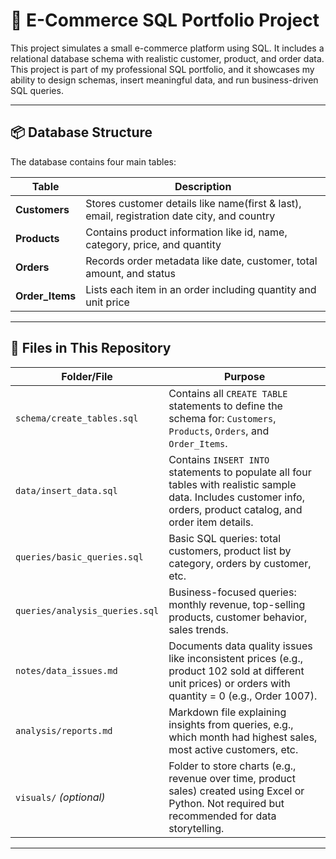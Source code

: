 # 🛒 E-Commerce SQL Portfolio Project

This project simulates a small e-commerce platform using SQL. It includes a relational database schema with realistic customer, product, and order data. This project is part of my professional SQL portfolio, and it showcases my ability to design schemas, insert meaningful data, and run business-driven SQL queries.

---

## 📦 Database Structure

The database contains four main tables:

| Table        | Description |
|--------------|-------------|
| **Customers** | Stores customer details like name(first & last), email, registration date city, and country |
| **Products**  | Contains product information like id, name, category, price, and quantity |
| **Orders**    | Records order metadata like date, customer, total amount, and status |
| **Order_Items** | Lists each item in an order including quantity and unit price |

---

## 📁 Files in This Repository

| Folder/File                    | Purpose |
|-------------------------------|---------|
| `schema/create_tables.sql`    | Contains all `CREATE TABLE` statements to define the schema for: `Customers`, `Products`, `Orders`, and `Order_Items`. |
| `data/insert_data.sql`        | Contains `INSERT INTO` statements to populate all four tables with realistic sample data. Includes customer info, orders, product catalog, and order item details. |
| `queries/basic_queries.sql`   | Basic SQL queries: total customers, product list by category, orders by customer, etc. |
| `queries/analysis_queries.sql`| Business-focused queries: monthly revenue, top-selling products, customer behavior, sales trends. |
| `notes/data_issues.md`        | Documents data quality issues like inconsistent prices (e.g., product 102 sold at different unit prices) or orders with quantity = 0 (e.g., Order 1007). |
| `analysis/reports.md`         | Markdown file explaining insights from queries, e.g., which month had highest sales, most active customers, etc. |
| `visuals/` *(optional)*       | Folder to store charts (e.g., revenue over time, product sales) created using Excel or Python. Not required but recommended for data storytelling. |

---


